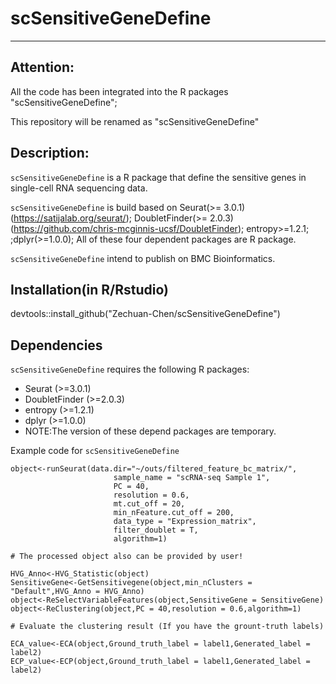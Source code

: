 # scSensitiveGeneDefine

---
## **Attention:** 
All the code has been integrated into the R packages "scSensitiveGeneDefine";

This repository will be renamed as "scSensitiveGeneDefine"

## Description:
`scSensitiveGeneDefine` is a R package that define the sensitive genes in single-cell RNA sequencing data.

`scSensitiveGeneDefine` is build based on Seurat(>= 3.0.1)(https://satijalab.org/seurat/); DoubletFinder(>= 2.0.3)(https://github.com/chris-mcginnis-ucsf/DoubletFinder); entropy>=1.2.1; ;dplyr(>=1.0.0); All of these four dependent packages are R package.

`scSensitiveGeneDefine` intend to publish on BMC Bioinformatics.

## Installation(in R/Rstudio)
devtools::install_github("Zechuan-Chen/scSensitiveGeneDefine")

## Dependencies
`scSensitiveGeneDefine` requires the following R packages:

 - Seurat (>=3.0.1)
 - DoubletFinder (>=2.0.3)
 - entropy (>=1.2.1)
 - dplyr (>=1.0.0)
 - NOTE:The version of these depend packages are temporary.

Example code for `scSensitiveGeneDefine`

```
object<-runSeurat(data.dir="~/outs/filtered_feature_bc_matrix/",
                       sample_name = "scRNA-seq Sample 1",
                       PC = 40,
                       resolution = 0.6,
                       mt.cut_off = 20,
                       min_nFeature.cut_off = 200,
                       data_type = "Expression_matrix",
                       filter_doublet = T,
					   algorithm=1)
                       
# The processed object also can be provided by user!

HVG_Anno<-HVG_Statistic(object)
SensitiveGene<-GetSensitivegene(object,min_nClusters = "Default",HVG_Anno = HVG_Anno)
object<-ReSelectVariableFeatures(object,SensitiveGene = SensitiveGene)
object<-ReClustering(object,PC = 40,resolution = 0.6,algorithm=1)

# Evaluate the clustering result (If you have the grount-truth labels)

ECA_value<-ECA(object,Ground_truth_label = label1,Generated_label = label2)
ECP_value<-ECP(object,Ground_truth_label = label1,Generated_label = label2)
```




